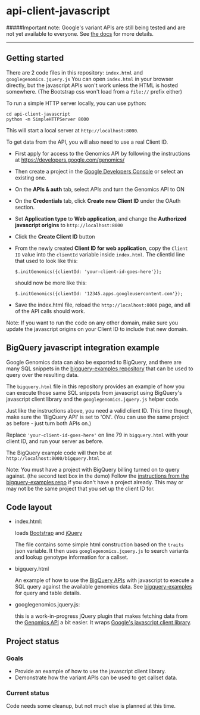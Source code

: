 api-client-javascript
=====================

#####Important note: Google's variant APIs are still being tested and are not yet available to everyone. See [the docs](http://google-genomics.readthedocs.org/en/latest/auth_requirements.html#available-apis) for more details.
****


## Getting started

There are 2 code files in this repository: `index.html` and `googlegenomics.jquery.js`
You can open `index.html` in your browser directly, but the javascript APIs won't work unless
the HTML is hosted somewhere. (The Bootstrap css won't load from a `file://` prefix either)

To run a simple HTTP server locally, you can use python:
```
cd api-client-javascript
python -m SimpleHTTPServer 8000
```

This will start a local server at `http://localhost:8000`.

To get data from the API, you will also need to use a real Client ID.

* First apply for access to the Genomics API by following the instructions at
  https://developers.google.com/genomics/

* Then create a project in the
  [Google Developers Console](https://console.developers.google.com>)
  or select an existing one.

* On the **APIs & auth** tab, select APIs and turn the Genomics API to ON

* On the **Credentials** tab, click **Create new Client ID** under
  the OAuth section.

* Set **Application type** to **Web application**, and change
  the **Authorized javascript origins** to `http://localhost:8000`

* Click the **Create Client ID** button

* From the newly created **Client ID for web application**, copy the `Client ID`
  value into the `clientId` variable inside `index.html`.
  The clientId line that used to look like this:

  `$.initGenomics({clientId: 'your-client-id-goes-here'});`

  should now be more like this:

  `$.initGenomics({clientId: '12345.apps.googleusercontent.com'});`

* Save the index.html file, reload the `http://localhost:8000` page, and
  all of the API calls should work.


Note: If you want to run the code on any other domain, make sure you update the
javascript origins on your Client ID to include that new domain.


## BigQuery javascript integration example

Google Genomics data can also be exported to BigQuery, and there are many SQL
snippets in the [bigquery-examples repository](https://github.com/googlegenomics/bigquery-examples)
that can be used to query over the resulting data.

The `bigquery.html` file in this repository provides an example of how you can
execute those same SQL snippets from javascript using BigQuery's javascript
client library and the `googlegenomics.jquery.js` helper code.

Just like the instructions above, you need a valid client ID. This time
though, make sure the 'BigQuery API' is set to 'ON'. (You can use the same
project as before - just turn both APIs on.)

Replace `'your-client-id-goes-here'` on line 79 in `bigquery.html`
with your client ID, and run your server as before.

The BigQuery example code will then be at `http://localhost:8000/bigquery.html`

Note: You must have a project with BigQuery billing turned on to query against.
(the second text box in the demo) Follow the [instructions from the
bigquery-examples repo](https://github.com/googlegenomics/bigquery-examples#getting-started)
if you don't have a project already. This may or may not be the
same project that you set up the client ID for.


## Code layout

* index.html:

  loads [Bootstrap](getbootstrap.com) and [jQuery](http://jquery.com/)

  The file contains some simple html construction based on the `traits` json variable.
  It then uses `googlegenomics.jquery.js` to search variants and lookup
  genotype information for a callset.

* bigquery.html

  An example of how to use the [BigQuery APIs](https://developers.google.com/bigquery/docs/reference/v2/) 
  with javascript to execute a SQL query against the available genomics data. See 
  [bigquery-examples](https://github.com/googlegenomics/bigquery-examples) for query and table details.

* googlegenomics.jquery.js:

  this is a work-in-progress jQuery plugin that makes fetching data from the
  [Genomics API](http://developers.google.com/genomics) a bit easier. It wraps
  [Google's javascript client library](https://developers.google.com/api-client-library/javascript/).


## Project status

### Goals

* Provide an example of how to use the javascript client library.
* Demonstrate how the variant APIs can be used to get callset data.

### Current status

Code needs some cleanup, but not much else is planned at this time.

